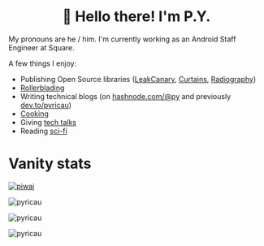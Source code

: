 <h1 align="center">👋 Hello there! I'm P.Y.</h1>

My pronouns are he / him. I'm currently working as an Android Staff Engineer at Square.

A few things I enjoy:

- Publishing Open Source libraries ([LeakCanary](https://github.com/square/leakcanary), [Curtains](https://github.com/square/curtains), [Radiography](https://github.com/square/radiography))
- [Rollerblading](https://www.instagram.com/py.ricau/)
- Writing technical blogs (on [hashnode.com/@py](https://hashnode.com/@py) and previously [dev.to/pyricau](https://dev.to/pyricau))
- [Cooking](https://www.instagram.com/py.ricau/)
- Giving [tech talks](http://www.piwai.info/cv.html#public-speaking)
- Reading [sci-fi](https://twitter.com/Piwai/status/1180292158361747456)

# Vanity stats

<p><a href="https://twitter.com/piwai" target="blank"><img src="https://img.shields.io/twitter/follow/piwai?logo=twitter&style=for-the-badge" alt="piwai" /></a></p>
<p><img align="center" src="https://github-readme-stats.vercel.app/api?username=pyricau&show_icons=true&locale=en&include_all_commits=true&count_private=true&line_height=30" alt="pyricau" /></p>

<p><img align="center" src="https://github-profile-trophy.vercel.app/?username=pyricau" alt="pyricau" /></p>
<p><img align="center" src="https://github-readme-streak-stats.herokuapp.com/?user=pyricau&" alt="pyricau" /></p>



